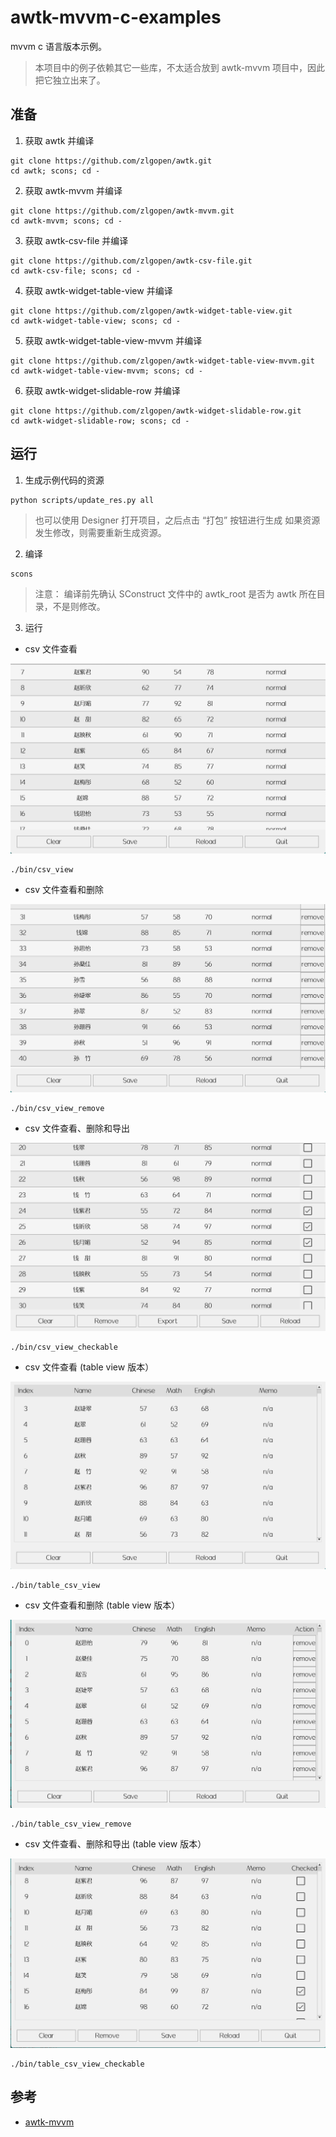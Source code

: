 # awtk-mvvm-c-examples

mvvm c 语言版本示例。

> 本项目中的例子依赖其它一些库，不太适合放到 awtk-mvvm 项目中，因此把它独立出来了。

## 准备

1. 获取 awtk 并编译

```
git clone https://github.com/zlgopen/awtk.git
cd awtk; scons; cd -
```

2. 获取 awtk-mvvm 并编译

```
git clone https://github.com/zlgopen/awtk-mvvm.git
cd awtk-mvvm; scons; cd -
```

3. 获取 awtk-csv-file 并编译

```
git clone https://github.com/zlgopen/awtk-csv-file.git
cd awtk-csv-file; scons; cd -
```

4. 获取 awtk-widget-table-view 并编译

```
git clone https://github.com/zlgopen/awtk-widget-table-view.git
cd awtk-widget-table-view; scons; cd -
```

5. 获取 awtk-widget-table-view-mvvm 并编译

```
git clone https://github.com/zlgopen/awtk-widget-table-view-mvvm.git
cd awtk-widget-table-view-mvvm; scons; cd -
```

6. 获取 awtk-widget-slidable-row 并编译

```
git clone https://github.com/zlgopen/awtk-widget-slidable-row.git
cd awtk-widget-slidable-row; scons; cd -
```

## 运行

1. 生成示例代码的资源

```
python scripts/update_res.py all
```
> 也可以使用 Designer 打开项目，之后点击 “打包” 按钮进行生成
> 如果资源发生修改，则需要重新生成资源。

2. 编译

```
scons
```
> 注意：
> 编译前先确认 SConstruct 文件中的 awtk_root 是否为 awtk 所在目录，不是则修改。

3. 运行

* csv 文件查看

![](docs/images/csv_view.png)

```
./bin/csv_view
```

* csv 文件查看和删除

![](docs/images/csv_view_remove.png)

```
./bin/csv_view_remove
```

* csv 文件查看、删除和导出

![](docs/images/csv_view_checkable.png)

```
./bin/csv_view_checkable
```

* csv 文件查看 (table view 版本）

![](docs/images/table_csv_view.png)

```
./bin/table_csv_view
```

* csv 文件查看和删除 (table view 版本）

![](docs/images/table_csv_view_remove.png)

```
./bin/table_csv_view_remove
```

* csv 文件查看、删除和导出 (table view 版本）

![](docs/images/table_csv_view_checkable.png)

```
./bin/table_csv_view_checkable
```

## 参考

* [awtk-mvvm](https://github.com/zlgopen/awtk-mvvm)
